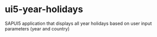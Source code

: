 # ui5-year-holidays
SAPUI5 application that displays all year holidays based on user input parameters (year and country)
